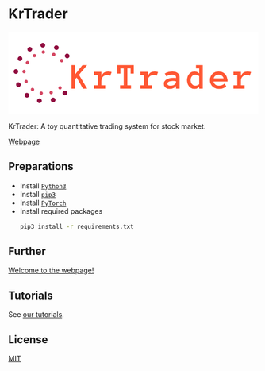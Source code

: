 # KrTrader

![](docs/assets/logo.png)

KrTrader: A toy quantitative trading system for stock market.

[Webpage](https://yuxuank.cn/KrTrader/)

## Preparations

- Install [`Python3`](https://www.python.org/downloads/)
- Install [`pip3`](https://pip.pypa.io/en/stable/installation/)
- Install [`PyTorch`](https://pytorch.org/get-started/locally/)
- Install required packages
  ```bash
  pip3 install -r requirements.txt
  ```

## Further

[Welcome to the webpage!](https://yuxuank.cn/KrTrader/)

## Tutorials

See [our tutorials](https://github.com/yxKryptonite/KrTrader/tree/master/krtrader/tutorials).

## License

[MIT](LICENSE)